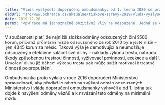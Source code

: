 ```yaml
---
title: "Vláda vyslyšela doporučení ombudsmanky: od 1. ledna 2020 se pracovní odměna odsouzených naváže na minimální mzdu"
oldUrl: "src/www.ochrance.cz/aktualne/tiskove-zpravy-2019/vlada-vyslysela-doporuceni-ombudsmanky-od-1-ledna-2020-se-pracovni-odmena-odsouzenych-nava"
date: 2019-12-20
perex: "<p>Práce má jednoznačně pozitivní vliv na odsouzené. Jedná se o smysluplné trávení volného času, vytvoření či udržení základních pracovních návyků a současně o možnost, jak hradit dluhy, které odsouzené mnohdy do vězení přivedly. O práci je mezi odsouzenými i zaměstnavateli zájem. Současně od roku 2000 dlouhých 18 let výše pracovní odměny stagnovala, což se od ledna změní. Základní měsíční sazba tak bude nově 50 % minimální mzdy. </p>"
---
```


<!-- imported from the old website -->

<p>V současnosti platí, že nejnižší složka odměny odsouzených činí 5500 korun, přičemž průměrná mzda odsouzeného za rok 2018 byla ještě nižší &ndash; jen 4345 korun za měsíc. Taková výše je demotivující a neumožňuje odsouzeným efektivně splácet své dluhy &ndash; náklady výkonu trestu, náhradu škody způsobenou trestnou činností, vyživovací povinnosti, exekuce a další. Umoření dluhu již během výkonu trestu pak může snížit motivaci k trestné činnosti po propuštění. </p> <p>Ombudsmanka proto vydala v roce 2016 doporučení Ministerstvu spravedlnosti, aby předložilo návrh na zvýšení odměn odsouzených. Ministerstvo i vláda doporučení ombudsmanky vyhověli a od 1. ledna tak dojde k navýšení odměny vězňů a k navázání této odměny na minimální mzdu.  </p>
